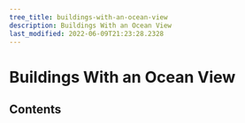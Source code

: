 ```yaml
---
tree_title: buildings-with-an-ocean-view
description: Buildings With an Ocean View
last_modified: 2022-06-09T21:23:28.2328
---
```


# Buildings With an Ocean View

## Contents
